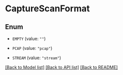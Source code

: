 # CaptureScanFormat

## Enum


* `EMPTY` (value: `""`)

* `PCAP` (value: `"pcap"`)

* `STREAM` (value: `"stream"`)


[[Back to Model list]](../README.md#documentation-for-models) [[Back to API list]](../README.md#documentation-for-api-endpoints) [[Back to README]](../README.md)


